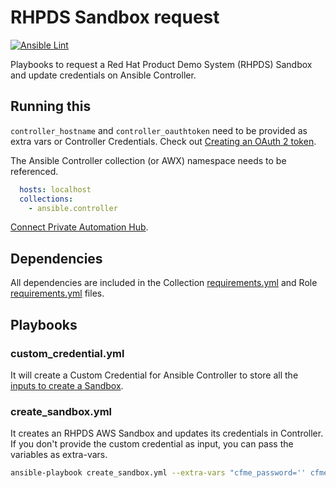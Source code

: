 # RHPDS Sandbox request
[![Ansible Lint](https://github.com/nleiva/ansible-rhpds/actions/workflows/ansible-lint.yml/badge.svg)](https://github.com/nleiva/ansible-rhpds/actions/workflows/ansible-lint.yml)

Playbooks to request a Red Hat Product Demo System (RHPDS) Sandbox and update credentials on Ansible Controller.

## Running this

`controller_hostname` and `controller_oauthtoken` need to be provided as extra vars or Controller Credentials. Check out [Creating an OAuth 2 token](https://docs.ansible.com/automation-controller/4.0.0/html/userguide/applications_auth.html#add-tokens).

The Ansible Controller collection (or AWX) namespace needs to be referenced.

```yaml
  hosts: localhost
  collections:
    - ansible.controller
```

[Connect Private Automation Hub](https://console.redhat.com/ansible/automation-hub/token).

## Dependencies

All dependencies are included in the Collection [requirements.yml](collections/requirements.yml) and Role [requirements.yml](roles/requirements.yml) files.


## Playbooks

### custom_credential.yml

It will create a Custom Credential for Ansible Controller to store all the [inputs to create a Sandbox](https://github.com/sa-ne/rhpds-create-aws-sandbox#role-variables).

### create_sandbox.yml

It creates an RHPDS AWS Sandbox and updates its credentials in Controller. If you don't provide the custom credential as input, you can pass the variables as extra-vars.

```bash
ansible-playbook create_sandbox.yml --extra-vars "cfme_password='' cfme_username='' cfme_url='' service_catalog_id='' service_template_id=''"  -v
```
